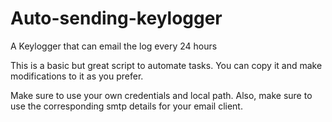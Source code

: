 # Auto-sending-keylogger
A Keylogger that can email the log every 24 hours

This is a basic but great script to automate tasks. You can copy it and make modifications to it as you prefer.

Make sure to use your own credentials and local path. Also, make sure to use the corresponding smtp details for your email client.
